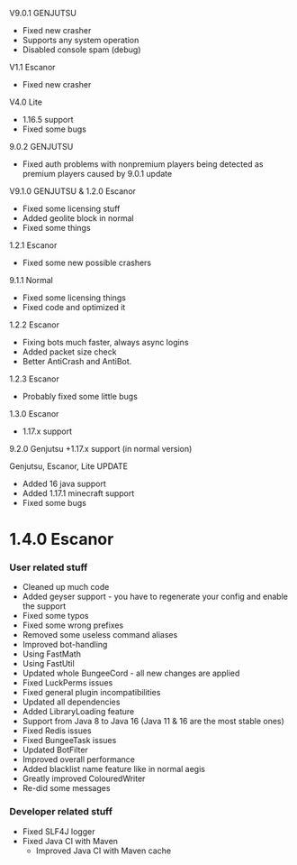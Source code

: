 V9.0.1 GENJUTSU
+ Fixed new crasher
+ Supports any system operation
+ Disabled console spam (debug)

V1.1 Escanor
+ Fixed new crasher

V4.0 Lite
+ 1.16.5 support
+ Fixed some bugs

9.0.2 GENJUTSU
+ Fixed auth problems with nonpremium players being detected as premium players caused by 9.0.1 update

V9.1.0 GENJUTSU & 1.2.0 Escanor
+ Fixed some licensing stuff
+ Added geolite block in normal
+ Fixed some things

1.2.1 Escanor
+ Fixed some new possible crashers

9.1.1 Normal
+ Fixed some licensing things
+ Fixed code and optimized it

1.2.2 Escanor
+ Fixing bots much faster, always async logins
+ Added packet size check
+ Better AntiCrash and AntiBot.

1.2.3 Escanor
+ Probably fixed some little bugs

1.3.0 Escanor
+ 1.17.x support

9.2.0 Genjutsu
+1.17.x support (in normal version)

Genjutsu, Escanor, Lite UPDATE
+ Added 16 java support
+ Added 1.17.1 minecraft support
+ Fixed some bugs

# 1.4.0 Escanor
### User related stuff
- Cleaned up much code
- Added geyser support - you have to regenerate your config and enable the support 
- Fixed some typos 
- Fixed some wrong prefixes
- Removed some useless command aliases
- Improved bot-handling
- Using FastMath
- Using FastUtil
- Updated whole BungeeCord - all new changes are applied
- Fixed LuckPerms issues
- Fixed general plugin incompatibilities
- Updated all dependencies
- Added LibraryLoading feature
- Support from Java 8 to Java 16 (Java 11 & 16 are the most stable ones)
- Fixed Redis issues
- Fixed BungeeTask issues
- Updated BotFilter
- Improved overall performance
- Added blacklist name feature like in normal aegis
- Greatly improved ColouredWriter
- Re-did some messages

### Developer related stuff
- Fixed SLF4J logger
- Fixed Java CI with Maven
  - Improved Java CI with Maven cache
